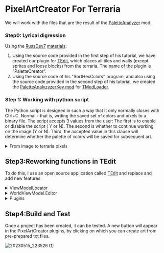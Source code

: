 # PixelArtCreator For Terraria
We will work with the files that are the result of the [PaletteAnalyzer](https://github.com/MKSO4KA/PaletteAnalyzerKey) mod. 
### Step0: Lyrical digression
Using the [RussDev7](https://github.com/RussDev7/RussDev7) [materials](https://github.com/RussDev7/Extracting-Terraria-Map-Colors#extracting-colors-from-the-terraria-map):
1. Using the source code provided in the first step of his tutorial, we have created our plugin for [TEdit](https://github.com/TEdit/Terraria-Map-Editor), which places all tiles and walls (except sprites and loose blocks) from the terraria. The name of the plugin is "PaletteCreator".
2. Using the source code of his "SortHexColors" program, and also using the source code provided in the second step of his tutorial, we created the [PaletteAnalyzyzerKey mod](https://github.com/MKSO4KA/PaletteAnalyzerKey) for [TModLoader](https://github.com/tModLoader/tModLoader).
### Step 1: Working with python script
The Python script is designed in such a way that it only normally closes with Ctrl+C. Normal - that is, writing the saved set of colors and pixels to a binary file. The script accepts 3 values from the user: The first is to enable or disable the script (
Y or N). The second is whether to continue working on the image (Y or N). Third, the accepted value in this clause will determine whether the palette of colors will be saved for subsequent art.

<details>
  <summary>From image to terraria pixels</summary>

  ![Image](https://github.com/MKSO4KA/PixelArtCreator-ForTerraria/assets/88591984/18c961aa-9ea3-474e-85c3-c3e2df66ff76) - Source
1. 1
2. 50
3. 50
4. 0
5. 153
6. 26
7. 0
8. 153
9. 26
10. 0

</details>

## Step3:Reworking functions in TEdit
To do this, I use an open source application called [TEdit](https://github.com/TEdit/Terraria-Map-Editor) and replace and add new features. 
<details>
  <summary>ViewModelLocator</summary>
The function is in this path : ..src\TEdit\ViewModel\ViewModelLocator.cs
We have to add the line written under the spoiler. (Add line after line 49 of file)

  
  ```csharp

            wvm.Plugins.Add(new PixelArtCreator(wvm)); // this
            wvm.Plugins.Add(new PaletteCreator(wvm));  // and this
            

  ```
  
</details>
<details>
<summary>WorldViewModel.Editor</summary>
The function is in this path : ..src\TEdit\ViewModel\WorldViewModel.Editor.cs
We need to change line 828 to make the function public.

  
```csharp

            public void SetPixelAutomatic(Tile curTile,
                                       int? tile = null,
                                       int? wall = null,
                                       byte? liquid = null,
                                       LiquidType? liquidType = null,
                                       bool? wireRed = null,
                                       short? u = null,
                                       short? v = null,
                                       bool? wireBlue = null,
                                       bool? wireGreen = null,
                                       bool? wireYellow = null,
                                       BrickStyle? brickStyle = null,
                                       bool? actuator = null, bool? actuatorInActive = null,
                                       int? tileColor = null,
                                       int? wallColor = null,
                                       bool? wallEchoCoating = null,
                                       bool? wallIlluminantCoating = null,
                                       bool? tileEchoCoating = null,
                                       bool? tileIlluminantCoating = null)
  ```

  
</details>

<details>
  <summary>Plugins</summary>
 Adding a new plugin along this path -..src\TEdit\Editor\Plugins\PixelArtCreator.cs
  
 Adding a new plugin along this path -..src\TEdit\Editor\Plugins\PaletteCreator.cs
 
</details>

## Step4:Build and Test
Once a project has been created, it can be tested. A new button will appear in the PixelArtCreator plugins, by clicking on which you can create art from pre-prepared txt files.

![20230515_223526 (1)](https://github.com/MKSO4KA/PixelArtCreator-ForTerraria/assets/88591984/f5f8ab56-a40b-44aa-89ee-5ea37e807ab5)

